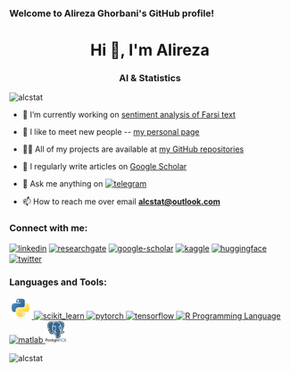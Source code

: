 ### Welcome to Alireza Ghorbani's GitHub profile!



<h1 align="center">Hi 👋, I'm Alireza</h1>
<h3 align="center">AI & Statistics</h3>

<p align="left">
<img src="https://komarev.com/ghpvc/?username=alcstat&label=Profile%20views&color=0e75b6&style=flat" alt="alcstat" /> 
</p>


- 🔭 I’m currently working on [sentiment analysis of Farsi text](https://github.com/alcstat/sentiment_analysis_persian)

- 🤝 I like to meet new people -- [my personal page](https://alcstat.github.io/)

- 👨‍💻 All of my projects are available at [my GitHub repositories](https://github.com/alcstat?tab=repositories)

- 📝 I regularly write articles on [Google Scholar](https://scholar.google.com/citations?user=RoWUdywAAAAJ&hl=en)

- 💬 Ask me anything on [<img src="https://www.svgviewer.dev/static-svgs/401523/telegram.svg" alt="telegram" height="20" width="20" /> ](https://t.me/alcstat)

- 📫 How to reach me over email **alcstat@outlook.com**

<h3 align="left">Connect with me:</h3>
<p align="left">
<a href="https://linkedin.com/in/alcstat" target="blank"><img align="center" src="https://raw.githubusercontent.com/rahuldkjain/github-profile-readme-generator/master/src/images/icons/Social/linked-in-alt.svg" alt="linkedin" height="30" width="40" /></a>
<a href="https://www.researchgate.net/profile/Alireza-Ghorbani-3?ev=hdr_xprf&_tp=eyJjb250ZXh0Ijp7ImZpcnN0UGFnZSI6Il9kaXJlY3QiLCJwYWdlIjoiX2RpcmVjdCJ9fQ" target="blank"><img align="center" src="https://upload.wikimedia.org/wikipedia/commons/thumb/5/5e/ResearchGate_icon_SVG.svg/2048px-ResearchGate_icon_SVG.svg.png" alt="researchgate" height="30" width="30" /></a>
<a href="https://scholar.google.com/citations?user=RoWUdywAAAAJ&hl=en" target="blank"><img align="center" src="https://storage.scolary.com/storage/file/public/2cd20ed1-980e-4f1b-a403-17202f904f95.svg" alt="google-scholar" height="50" width="50" /></a>
<a href="https://kaggle.com/alcstat/" target="blank"><img align="center" src="https://raw.githubusercontent.com/rahuldkjain/github-profile-readme-generator/master/src/images/icons/Social/kaggle.svg" alt="kaggle" height="30" width="40" /></a>
<a href="https://huggingface.co/alcstat/" target="blank"><img align="center" src="https://www.svgrepo.com/show/396671/hugging-face.svg" alt="huggingface" height="30" width="40" /></a>
<a href="https://twitter.com/alcstat/" target="blank"><img align="center" src="https://raw.githubusercontent.com/rahuldkjain/github-profile-readme-generator/master/src/images/icons/Social/twitter.svg" alt="twitter" height="30" width="40" /></a>
</p>

<h3 align="left">Languages and Tools:</h3>
<p align="left">  
<a href="https://www.python.org" target="_blank" rel="noreferrer"> <img src="https://raw.githubusercontent.com/devicons/devicon/master/icons/python/python-original.svg" alt="python" width="40" height="40"/> </a> <a href="https://scikit-learn.org/" target="_blank" rel="noreferrer"> <img src="https://upload.wikimedia.org/wikipedia/commons/0/05/Scikit_learn_logo_small.svg" alt="scikit_learn" width="40" height="40"/> </a> <a href="https://pytorch.org/" target="_blank" rel="noreferrer"> <img src="https://www.vectorlogo.zone/logos/pytorch/pytorch-icon.svg" alt="pytorch" width="40" height="40"/> </a>  <a href="https://www.tensorflow.org" target="_blank" rel="noreferrer"> <img src="https://www.vectorlogo.zone/logos/tensorflow/tensorflow-icon.svg" alt="tensorflow" width="40" height="40"/> </a> <a href="https://www.r-project.org/" target="_blank" rel="noreferrer"> <img src="https://www.r-project.org/Rlogo.png" alt="R Programming Language" width="48" height="40"/> </a> <a href="https://www.mathworks.com/" target="_blank" rel="noreferrer"> <img src="https://upload.wikimedia.org/wikipedia/commons/2/21/Matlab_Logo.png" alt="matlab" width="40" height="40"/> </a> <a href="https://www.postgresql.org" target="_blank" rel="noreferrer"> <img src="https://raw.githubusercontent.com/devicons/devicon/master/icons/postgresql/postgresql-original-wordmark.svg" alt="postgresql" width="40" height="40"/> </a> 
</p> 

<p><img align="center" src="https://github-readme-stats.vercel.app/api/top-langs?username=alcstat&show_icons=true&locale=en&layout=compact" alt="alcstat" /></p>

